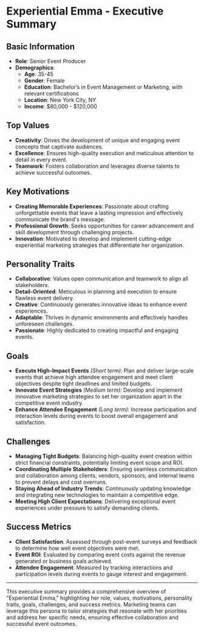 # Experiential Emma - Executive Summary

## Basic Information
- **Role**: Senior Event Producer
- **Demographics**:
  - **Age**: 35-45
  - **Gender**: Female
  - **Education**: Bachelor’s in Event Management or Marketing, with relevant certifications
  - **Location**: New York City, NY
  - **Income**: $80,000 - $120,000

## Top Values
- **Creativity**: Drives the development of unique and engaging event concepts that captivate audiences.
- **Excellence**: Ensures high-quality execution and meticulous attention to detail in every event.
- **Teamwork**: Fosters collaboration and leverages diverse talents to achieve successful outcomes.

## Key Motivations
- **Creating Memorable Experiences**: Passionate about crafting unforgettable events that leave a lasting impression and effectively communicate the brand's message.
- **Professional Growth**: Seeks opportunities for career advancement and skill development through challenging projects.
- **Innovation**: Motivated to develop and implement cutting-edge experiential marketing strategies that differentiate her organization.

## Personality Traits
- **Collaborative**: Values open communication and teamwork to align all stakeholders.
- **Detail-Oriented**: Meticulous in planning and execution to ensure flawless event delivery.
- **Creative**: Continuously generates innovative ideas to enhance event experiences.
- **Adaptable**: Thrives in dynamic environments and effectively handles unforeseen challenges.
- **Passionate**: Highly dedicated to creating impactful and engaging events.

## Goals
- **Execute High-Impact Events** _(Short term)_: Plan and deliver large-scale events that achieve high attendee engagement and meet client objectives despite tight deadlines and limited budgets.
- **Innovate Event Strategies** _(Medium term)_: Develop and implement innovative marketing strategies to set her organization apart in the competitive event industry.
- **Enhance Attendee Engagement** _(Long term)_: Increase participation and interaction levels during events to boost overall engagement and satisfaction.

## Challenges
- **Managing Tight Budgets**: Balancing high-quality event creation within strict financial constraints, potentially limiting event scope and ROI.
- **Coordinating Multiple Stakeholders**: Ensuring seamless communication and collaboration among clients, vendors, sponsors, and internal teams to prevent delays and cost overruns.
- **Staying Ahead of Industry Trends**: Continuously updating knowledge and integrating new technologies to maintain a competitive edge.
- **Meeting High Client Expectations**: Delivering exceptional event experiences under pressure to satisfy demanding clients.

## Success Metrics
- **Client Satisfaction**: Assessed through post-event surveys and feedback to determine how well event objectives were met.
- **Event ROI**: Evaluated by comparing event costs against the revenue generated or business goals achieved.
- **Attendee Engagement**: Measured by tracking interactions and participation levels during events to gauge interest and engagement.

---

This executive summary provides a comprehensive overview of "Experiential Emma," highlighting her role, values, motivations, personality traits, goals, challenges, and success metrics. Marketing teams can leverage this persona to tailor strategies that resonate with her priorities and address her specific needs, ensuring effective collaboration and successful event outcomes.